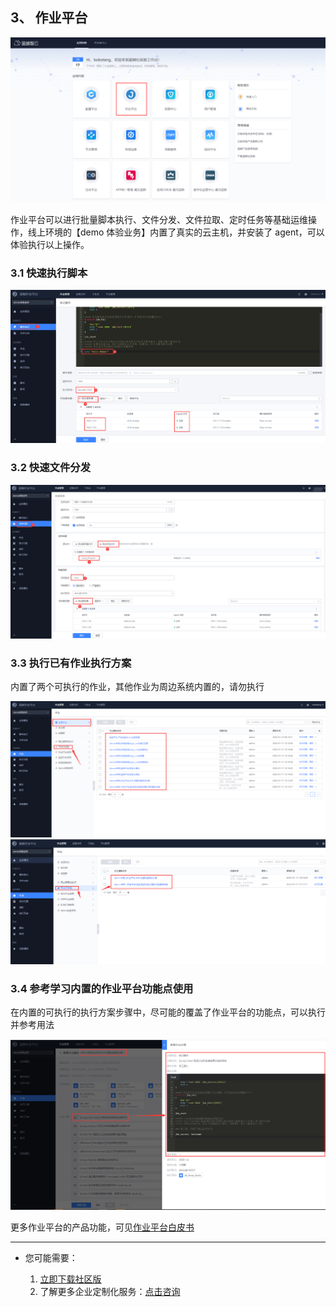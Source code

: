 ## 3、 作业平台

![](./assets/2022-02-18-17-47-43.png)

作业平台可以进行批量脚本执行、文件分发、文件拉取、定时任务等基础运维操作，线上环境的【demo 体验业务】内置了真实的云主机，并安装了 agent，可以体验执行以上操作。
### 3.1 快速执行脚本
![](./assets/2022-02-18-17-47-50.png)
### 3.2 快速文件分发
![](./assets/2022-02-18-17-48-01.png)

### 3.3 执行已有作业执行方案

内置了两个可执行的作业，其他作业为周边系统内置的，请勿执行

![](./assets/2022-02-18-17-48-09.png)
![](./assets/2022-02-18-17-48-14.png)
### 3.4 参考学习内置的作业平台功能点使用

在内置的可执行的执行方案步骤中，尽可能的覆盖了作业平台的功能点，可以执行并参考用法

![](./assets/2022-02-18-17-48-24.png)

更多作业平台的产品功能，可见[作业平台白皮书](https://bk.tencent.com/docs/document/6.0/125/5748)

---

- 您可能需要：

    1. [立即下载社区版](https://bk.tencent.com/download/)
    2. 了解更多企业定制化服务：[点击咨询](https://bk.tencent.com/applyinfo/ee/)